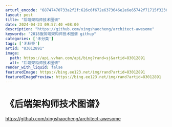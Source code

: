 ```yaml
---
arturl_encode: "68747470733a2f2f:626c6f672e6373646e2e6e65742f71715f3236353632363431:2f61727469636c652f64657461696c732f3833303132383931"
layout: post
title: "后端架构师技术图谱"
date: 2024-04-23 09:57:40 +08:00
description: "https://github.com/xingshaocheng/architect-awesome"
keywords: "2018服务端架构师技术图谱 githup"
categories: ['未分类']
tags: ['无标签']
artid: "83012891"
image:
  path: https://api.vvhan.com/api/bing?rand=sj&artid=83012891
  alt: "后端架构师技术图谱"
render_with_liquid: false
featuredImage: https://bing.ee123.net/img/rand?artid=83012891
featuredImagePreview: https://bing.ee123.net/img/rand?artid=83012891
---
```


# 《后端架构师技术图谱》

<https://github.com/xingshaocheng/architect-awesome>